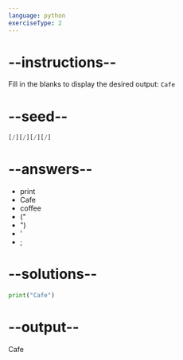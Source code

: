 ```yaml
---
language: python
exerciseType: 2
---
```


# --instructions--

Fill in the blanks to display the desired output: `Cafe`

# --seed--

```python
[/][/][/][/]
```

# --answers--

- print
- Cafe
- coffee
- ("
- ")
- '
- ;

# --solutions--

```python
print("Cafe")
```

# --output--

Cafe
